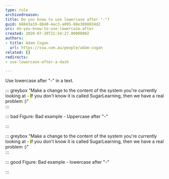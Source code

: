 ```yaml
---
type: rule
archivedreason: 
title: Do you know to use lowercase after "-"?
guid: 68843a19-8840-4ac3-a095-88e3898034d2
uri: do-you-know-to-use-lowercase-after
created: 2020-07-28T21:54:27.0000000Z
authors:
- title: Adam Cogan
  url: https://ssw.com.au/people/adam-cogan
related: []
redirects:
- use-lowercase-after-a-dash

---
```


Use lowercase after "-" in a text.

<!--endintro-->

::: greybox
“Make a change to the content of the system you're currently looking at - <mark>I</mark>f you don't know it is called SugarLearning, then we have a real problem :)”  
:::

::: bad
Figure: Bad example - Uppercase after "-"

:::

::: greybox
“Make a change to the content of the system you're currently looking at - <mark>i</mark>f you don't know it is called SugarLearning, then we have a real problem :)”  
:::

::: good
Figure: Bad example - lowercase after "-"

:::
